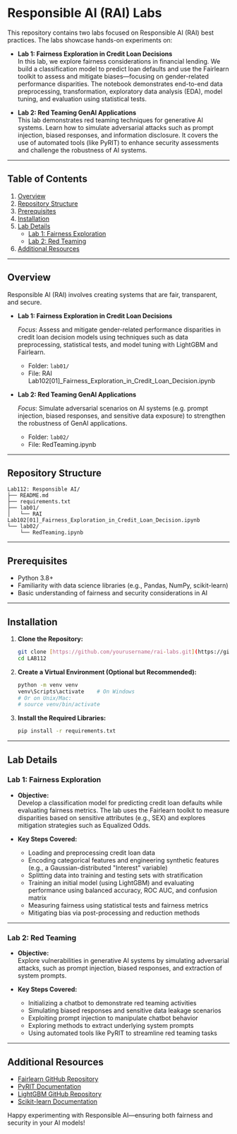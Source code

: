 # Responsible AI (RAI) Labs

This repository contains two labs focused on Responsible AI (RAI) best practices. The labs showcase hands-on experiments on:
- **Lab 1: Fairness Exploration in Credit Loan Decisions**   
  In this lab, we explore fairness considerations in financial lending. We build a classification model to predict loan defaults and use the Fairlearn toolkit to assess and mitigate biases—focusing on gender-related performance disparities. The notebook demonstrates end-to-end data preprocessing, transformation, exploratory data analysis (EDA), model tuning, and evaluation using statistical tests.

- **Lab 2: Red Teaming GenAI Applications**  
  This lab demonstrates red teaming techniques for generative AI systems. Learn how to simulate adversarial attacks such as prompt injection, biased responses, and information disclosure. It covers the use of automated tools (like PyRIT) to enhance security assessments and challenge the robustness of AI systems.

---

## Table of Contents

1. [Overview](#overview)
2. [Repository Structure](#repository-structure)
3. [Prerequisites](#prerequisites)
4. [Installation](#installation)
5. [Lab Details](#lab-details)
   - [Lab 1: Fairness Exploration](#lab-1-fairness-exploration)
   - [Lab 2: Red Teaming](#lab-2-red-teaming)
6. [Additional Resources](#additional-resources)

---

## Overview

Responsible AI (RAI) involves creating systems that are fair, transparent, and secure.  
- **Lab 1: Fairness Exploration in Credit Loan Decisions**

  *Focus*: Assess and mitigate gender-related performance disparities in credit loan decision models using techniques such as data preprocessing, statistical tests, and model tuning with LightGBM and Fairlearn.
  - Folder: `lab01/`  
  - File: RAI Lab102[01]_Fairness_Exploration_in_Credit_Loan_Decision.ipynb  
  

- **Lab 2: Red Teaming GenAI Applications**

  *Focus*: Simulate adversarial scenarios on AI systems (e.g. prompt injection, biased responses, and sensitive data exposure) to strengthen the robustness of GenAI applications.
  - Folder: `lab02/`  
  - File: RedTeaming.ipynb 
  
---

## Repository Structure

```
Lab112: Responsible AI/
├── README.md
├── requirements.txt
├── lab01/
│   └── RAI Lab102[01]_Fairness_Exploration_in_Credit_Loan_Decision.ipynb
└── lab02/
    └── RedTeaming.ipynb

```

---

## Prerequisites

- Python 3.8+
- Familiarity with data science libraries (e.g., Pandas, NumPy, scikit-learn)
- Basic understanding of fairness and security considerations in AI

---

## Installation

1. **Clone the Repository:**

   ```bash
   git clone [https://github.com/yourusername/rai-labs.git](https://github.com/Tech-Connect-RAI/LAB112.git)
   cd LAB112
   ```

2. **Create a Virtual Environment (Optional but Recommended):**

   ```bash
   python -m venv venv
   venv\Scripts\activate    # On Windows
   # Or on Unix/Mac:
   # source venv/bin/activate
   ```

3. **Install the Required Libraries:**

   ```bash
   pip install -r requirements.txt
   ```

---

## Lab Details

### Lab 1: Fairness Exploration

- **Objective:**  
  Develop a classification model for predicting credit loan defaults while evaluating fairness metrics. The lab uses the Fairlearn toolkit to measure disparities based on sensitive attributes (e.g., SEX) and explores mitigation strategies such as Equalized Odds.

- **Key Steps Covered:**
  - Loading and preprocessing credit loan data
  - Encoding categorical features and engineering synthetic features (e.g., a Gaussian-distributed "Interest" variable)
  - Splitting data into training and testing sets with stratification
  - Training an initial model (using LightGBM) and evaluating performance using balanced accuracy, ROC AUC, and confusion matrix
  - Measuring fairness using statistical tests and fairness metrics
  - Mitigating bias via post-processing and reduction methods

---

### Lab 2: Red Teaming

- **Objective:**  
  Explore vulnerabilities in generative AI systems by simulating adversarial attacks, such as prompt injection, biased responses, and extraction of system prompts.

- **Key Steps Covered:**
  - Initializing a chatbot to demonstrate red teaming activities
  - Simulating biased responses and sensitive data leakage scenarios
  - Exploiting prompt injection to manipulate chatbot behavior
  - Exploring methods to extract underlying system prompts
  - Using automated tools like PyRIT to streamline red teaming tasks

---

## Additional Resources

- [Fairlearn GitHub Repository](https://github.com/fairlearn/fairlearn)
- [PyRIT Documentation](https://azure.github.io/PyRIT/)
- [LightGBM GitHub Repository](https://github.com/microsoft/LightGBM)
- [Scikit-learn Documentation](https://scikit-learn.org/stable/)

Happy experimenting with Responsible AI—ensuring both fairness and security in your AI models!
